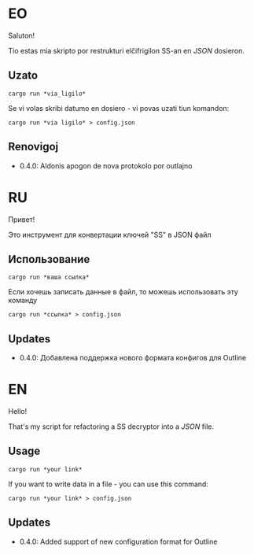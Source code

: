 # EO

Saluton!

Tio estas mia skripto por restrukturi elčifrigilon SS-an en *JSON* dosieron.

## Uzato

`cargo run *via_ligilo*`

Se vi volas skribi datumo en dosiero - vi povas uzati tiun komandon:

`cargo run *via ligilo* > config.json`

## Renovigoj
- 0.4.0: Aldonis apogon de nova protokolo por outlajno

# RU

Привет!

Это инструмент для конвертации ключей "SS" в JSON файл

## Использование

`cargo run *ваша ссылка*`

Если хочешь записать данные в файл, то можешь использовать эту команду

`cargo run *ссылка* > config.json`

## Updates
- 0.4.0: Добавлена поддержка нового формата конфигов для Outline

# EN

Hello!

That's my script for refactoring a SS decryptor into a *JSON* file.

## Usage

```cargo run *your link*```

If you want to write data in a file - you can use this command:

`cargo run *your link* > config.json`

## Updates
- 0.4.0: Added support of new configuration format for Outline